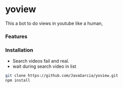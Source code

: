 # yoview
This a bot to do views in youtube like a human, 
### Features

### Installation
- Search videos fail and real.
- wait during search video in list


```sh
git clone https://github.com/JavaGarcia/yoview.git
npm install
```
